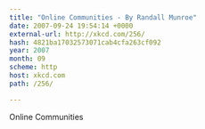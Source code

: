 ```yaml
---
title: "Online Communities - By Randall Munroe"
date: 2007-09-24 19:54:14 +0000
external-url: http://xkcd.com/256/
hash: 4821ba17032573071cab4cfa263cf092
year: 2007
month: 09
scheme: http
host: xkcd.com
path: /256/

---
```


Online Communities
